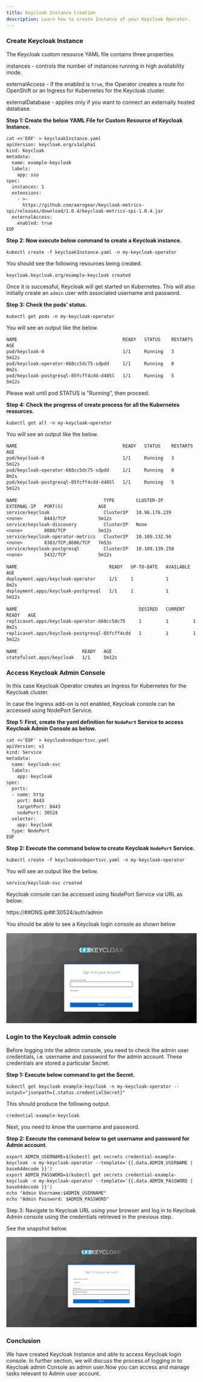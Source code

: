 ```yaml
---
title: Keycloak Instance Creation
description: Learn how to create Instance of your Keycloak Operator.
---
```


### Create Keycloak Instance 

The Keycloak custom resource YAML file contains three properties:

instances - controls the number of instances running in high availability mode.

externalAccess - if the enabled is `true`, the Operator creates a route for OpenShift or an Ingress for Kubernetes for the Keycloak cluster.

externalDatabase - applies only if you want to connect an externally hosted database. 

**Step 1: Create the below YAML File for Custom Resource of Keycloak Instance.**

```execute
cat <<'EOF' > keycloakInstance.yaml
apiVersion: keycloak.org/v1alpha1
kind: Keycloak
metadata:
  name: example-keycloak
  labels:
    app: sso
spec:
  instances: 1
  extensions:
    - >-
      https://github.com/aerogear/keycloak-metrics-spi/releases/download/1.0.4/keycloak-metrics-spi-1.0.4.jar
  externalAccess:
    enabled: true
EOF
```


**Step 2: Now execute below command to create a Keycloak instance.**

```execute
kubectl create -f keycloakInstance.yaml -n my-keycloak-operator
```

You should see the following resources being created.

```
keycloak.keycloak.org/example-keycloak created
```

Once it is successful, Keycloak will get started on Kubernetes.  This will also initially create an `admin` user with associated username and password.


**Step 3: Check the pods’ status.**

```execute
kubectl get pods -n my-keycloak-operator
```

You will see an output like the below.

```
NAME                                       READY   STATUS    RESTARTS   AGE
pod/keycloak-0                             1/1     Running   3          5m12s
pod/keycloak-operator-668cc5dc75-sdpdd     1/1     Running   0          8m2s
pod/keycloak-postgresql-85fcff4cdd-d485l   1/1     Running   5          5m12s
```

Please wait until pod STATUS is "Running", then proceed.


**Step 4: Check the progress of create process for all the Kubernetes resources.**

```execute
kubectl get all -n my-keycloak-operator
```


You will see an output like the below.

```
NAME                                       READY   STATUS    RESTARTS   AGE
pod/keycloak-0                             1/1     Running   3          5m12s
pod/keycloak-operator-668cc5dc75-sdpdd     1/1     Running   0          8m2s
pod/keycloak-postgresql-85fcff4cdd-d485l   1/1     Running   5          5m12s

NAME                                TYPE        CLUSTER-IP       EXTERNAL-IP   PORT(S)             AGE
service/keycloak                    ClusterIP   10.96.176.239    <none>        8443/TCP            5m12s
service/keycloak-discovery          ClusterIP   None             <none>        8080/TCP            5m12s
service/keycloak-operator-metrics   ClusterIP   10.109.132.56    <none>        8383/TCP,8686/TCP   7m53s
service/keycloak-postgresql         ClusterIP   10.109.139.250   <none>        5432/TCP            5m12s

NAME                                  READY   UP-TO-DATE   AVAILABLE   AGE
deployment.apps/keycloak-operator     1/1     1            1           8m2s
deployment.apps/keycloak-postgresql   1/1     1            1           5m12s

NAME                                             DESIRED   CURRENT   READY   AGE
replicaset.apps/keycloak-operator-668cc5dc75     1         1         1       8m2s
replicaset.apps/keycloak-postgresql-85fcff4cdd   1         1         1       5m12s

NAME                        READY   AGE
statefulset.apps/keycloak   1/1     5m12s
```



### Access Keycloak Admin Console

In this case Keycloak Operator creates an Ingress for Kubernetes for the Keycloak cluster.

In case the Ingress add-on is not enabled, Keycloak console can be accessed using NodePort Service. 


**Step 1: First, create the yaml definition for `NodePort` Service to access Keycloak Admin Console as below.**

```execute
cat <<'EOF' > keycloaknodeportsvc.yaml
apiVersion: v1
kind: Service
metadata:
  name: keycloak-svc
  labels:
    app: keycloak
spec:
  ports:
  - name: http
    port: 8443
    targetPort: 8443
    nodePort: 30524
  selector:
    app: keycloak
  type: NodePort
EOF
```

**Step 2: Execute the command below to create Keycloak `NodePort` Service.**

```execute
kubectl create -f keycloaknodeportsvc.yaml -n my-keycloak-operator
```

You will see an output like the below.

```
service/keycloak-svc created
```

Keycloak console can be accessed using NodePort Service via URL as below:

https://##DNS.ip##:30524/auth/admin 

You should be able to see a Keycloak login console as shown below

![](_images/login-page.png)


### Login to the Keycloak admin console

Before logging into the admin console, you need to check the admin user credentials, i.e. username and password for the admin account. These credentials are stored a particular Secret.


**Step 1: Execute below command to get the Secret.**


```execute
kubectl get keycloak example-keycloak -n my-keycloak-operator --output="jsonpath={.status.credentialSecret}"
```

This should produce the following output.

```
credential-example-keycloak
```

Next, you need to know the username and password.

**Step 2: Execute the command below to get username and password for Admin account.**

```execute
export ADMIN_USERNAME=$(kubectl get secrets credential-example-keycloak -n my-keycloak-operator --template='{{.data.ADMIN_USERNAME | base64decode }}') 
export ADMIN_PASSWORD=$(kubectl get secrets credential-example-keycloak -n my-keycloak-operator --template='{{.data.ADMIN_PASSWORD | base64decode }}') 
echo "Admin Username:$ADMIN_USERNAME" 
echo "Admin Password: $ADMIN_PASSWORD"
```


Step 3: Navigate to Keycloak URL using your browser and log in to Keycloak Admin console using the credentials retrieved in the previous step.

See the snapshot below.


![](_images/login-using-creds.png)


### Conclusion

We have created Keycloak Instance and able to access Keycloak login console. In further section, we will discuss the process of logging in to Keycloak admin Console as admin user.Now you can access and manage tasks relevant to Admin user account.
